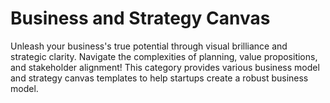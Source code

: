 # Business and Strategy Canvas

Unleash your business's true potential through visual brilliance and strategic clarity. Navigate the complexities of planning, value propositions, and stakeholder alignment!  This category provides various business model and strategy canvas templates to help startups create a robust business model.
